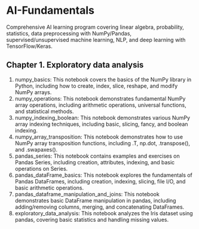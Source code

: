 # AI-Fundamentals
Comprehensive AI learning program covering linear algebra, probability, statistics, data preprocessing with NumPy/Pandas, supervised/unsupervised machine learning, NLP, and deep learning with TensorFlow/Keras.

## Chapter 1. Exploratory data analysis
1. numpy_basics: This notebook covers the basics of the NumPy library in Python, including how to create, index, slice, reshape, and modify NumPy arrays.
2. numpy_operations: This notebook demonstrates fundamental NumPy array operations, including arithmetic operations, universal functions, and statistical methods.
3. numpy_indexing_boolean: This notebook demonstrates various NumPy array indexing techniques, including basic, slicing, fancy, and boolean indexing.
4. numpy_array_transposition: This notebook demonstrates how to use NumPy array transposition functions, including .T, np.dot, .transpose(), and .swapaxes().
5. pandas_series: This notebook contains examples and exercises on Pandas Series, including creation, attributes, indexing, and basic operations on Series.
6. pandas_dataFrame_basics: This notebook explores the fundamentals of Pandas DataFrames, including creation, indexing, slicing, file I/O, and basic arithmetic operations.
7. pandas_dataframe_manipulation_and_joins: This notebook demonstrates basic DataFrame manipulation in pandas, including adding/removing columns, merging, and concatenating DataFrames.
8. exploratory_data_analysis: This notebook analyzes the Iris dataset using pandas, covering basic statistics and handling missing values.
